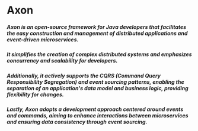 # Axon

##### Axon is an open-source framework for Java developers that facilitates the easy construction and management of distributed applications and event-driven microservices. 
##### It simplifies the creation of complex distributed systems and emphasizes concurrency and scalability for developers. 
##### Additionally, it actively supports the CQRS (Command Query Responsibility Segregation) and event sourcing patterns, enabling the separation of an application's data model and business logic, providing flexibility for changes.
##### Lastly, Axon adopts a development approach centered around events and commands, aiming to enhance interactions between microservices and ensuring data consistency through event sourcing.
